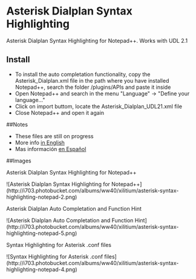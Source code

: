 # Asterisk Dialplan Syntax Highlighting
Asterisk Dialplan Syntax Highlighting for Notepad++. Works with UDL 2.1

## Install
<ul>
  <li>To install the auto completation functionality, copy the Asterisk_Dialplan.xml file in the path where you have installed Notepad++, search the folder /plugins/APIs and paste it inside</li>
  <li>Open Notepad++ and search in the menu "Language" -> "Define your language..."</li>
  <li>Click on import buttom, locate the Asterisk_Dialplan_UDL21.xml file</li>
  <li>Close Notepad++ and open it again</li>
</ul>

##Notes
<ul>
  <li>These files are still on progress</li>
  <li>More info <a target="_blank"  href="http://www.xilitium.com/blog/2/asterisk-dialplan-syntax-highlighting-for-notepad-plus-plus">in English</a></li>
<li>Mas información <a target="_blank" href="http://www.xilitium.com/blog/1/resaltado-de-sintaxis-para-asterisk-dialplan-en-notepad-plus-plus">en Español</a></li>
</ul>

##Images
<p>Asterisk Dialplan Syntax Highlighting for Notepad++</p>
![Asterisk Dialplan Syntax Highlighting for Notepad++](http://i703.photobucket.com/albums/ww40/xilitium/asterisk-syntax-highlighting-notepad-2.png)
<p>Asterisk Dialplan Auto Completation and Function Hint</p>
![Asterisk Dialplan Auto Completation and Function Hint](http://i703.photobucket.com/albums/ww40/xilitium/asterisk-syntax-highlighting-notepad-5.png)
<p>Syntax Highlighting for Asterisk .conf files</p>
![Syntax Highlighting for Asterisk .conf files](http://i703.photobucket.com/albums/ww40/xilitium/asterisk-syntax-highlighting-notepad-4.png)
